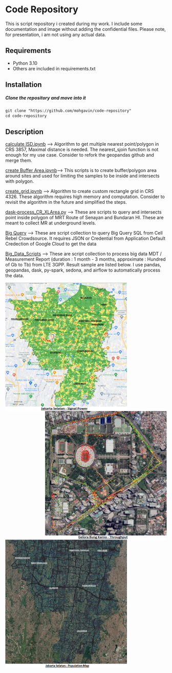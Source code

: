 #  Code Repository

This is script repository i created during my work. I include some documentation and image without adding the confidential files. 
Please note, for presentation, i am not using any actual data.  
## Requirements

* Python 3.10
* Others are included in requirements.txt
## Installation

##### Clone the repository and move into it
```
git clone "https://github.com/mohgavin/code-repository"
cd code-repository
```

## Description

[calculate ISD.ipynb](https://github.com/mohgavin/code-repository/blob/main/calculate%20ISD.ipynb) --> Algorithm to get multiple nearest point/polygon in CRS 3857, Maximal distance is needed. The nearest_sjoin function is not enough for my use case. Consider to refork the geopandas github and merge them.  

[create Buffer Area.ipynb](https://github.com/mohgavin/code-repository/blob/main/create%20Buffer%20Area.ipynb)--> This scripts is to create buffer/polygon area around sites and used for limiting the samples to be inside and intersects with polygon. 

[create_grid.ipynb](https://github.com/mohgavin/code-repository/blob/main/create_grid.ipynb) --> Algorithm to create custom rectangle grid in CRS 4326. These algorithm requires high memory and computation. Consider to revisit the algorithm in the future and simplified the steps.

[dask-process_CR_XLArea.py](https://github.com/mohgavin/code-repository/blob/main/dask-process_CR_XLArea.py) --> These are scripts to query and intersects point inside polygon of MRT Route of Senayan and Bundaran HI. These are meant to collect MR at underground levels. 

[Big Query](https://github.com/mohgavin/code-repository/tree/main/BigQuery) --> These are script collection to query Big Query SQL from Cell Rebel Crowdsource. It requires JSON or Credential from Application Default Credection of Google Cloud to get the data

[Big_Data_Scripts](https://github.com/mohgavin/code-repository/tree/main/Big_Data_Scripts) --> These are script collection to process big data MDT / Measurement Report (duration : 1 month - 3 months, approximate : Hundred of Gb to Tb)  from LTE 3GPP. Result sample are listed below. I use pandas, geopandas, dask, py-spark, sedona, and airflow to automatically process the data.   

<img align="left" src="https://github.com/mohgavin/code-repository/blob/main/Picture/Jaksel%20-%20Signal%20Power.png" width="380" height="400">

<img align="right" src="https://github.com/mohgavin/code-repository/blob/main/Picture/GBK%20-%20Throughput%20Power.png" width="380" height="400">

<br><br><br><br><br><br><br><br><br><br><br><br><br><br><br><br><br>

&nbsp;&nbsp;&nbsp;&nbsp;&nbsp;&nbsp;&nbsp;&nbsp;&nbsp;&nbsp;&nbsp;&nbsp;&nbsp;&nbsp;&nbsp;&nbsp;&nbsp;&nbsp;&nbsp;&nbsp;&nbsp;&nbsp;&nbsp;&nbsp;&nbsp;&nbsp;&nbsp;&nbsp;&nbsp;&nbsp;&nbsp;&nbsp;&nbsp;&nbsp;&nbsp;&nbsp;&nbsp;&nbsp;&nbsp;&nbsp;&nbsp;&nbsp;&nbsp;&nbsp;&nbsp;&nbsp;&nbsp;&nbsp;&nbsp;&nbsp;&nbsp;<img align="center" src="https://github.com/mohgavin/code-repository/blob/main/Picture/Jaksel%20-%20Population%20Map.png" width="380" height="400">
